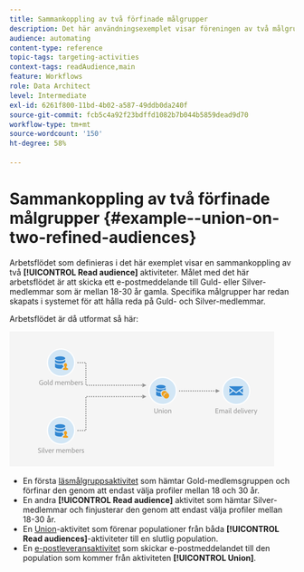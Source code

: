 ```yaml
---
title: Sammankoppling av två förfinade målgrupper
description: Det här användningsexemplet visar föreningen av två målgruppsaktiviteter för läsning.
audience: automating
content-type: reference
topic-tags: targeting-activities
context-tags: readAudience,main
feature: Workflows
role: Data Architect
level: Intermediate
exl-id: 6261f800-11bd-4b02-a587-49ddb0da240f
source-git-commit: fcb5c4a92f23bdffd1082b7b044b5859dead9d70
workflow-type: tm+mt
source-wordcount: '150'
ht-degree: 58%

---
```


# Sammankoppling av två förfinade målgrupper {#example--union-on-two-refined-audiences}

Arbetsflödet som definieras i det här exemplet visar en sammankoppling av två **[!UICONTROL Read audience]** aktiviteter.  Målet med det här arbetsflödet är att skicka ett e-postmeddelande till Guld- eller Silver-medlemmar som är mellan 18-30 år gamla. Specifika målgrupper har redan skapats i systemet för att hålla reda på Guld- och Silver-medlemmar.

Arbetsflödet är då utformat så här:

![](assets/readaudience_activity_example1.png)

* En första [läsmålgruppsaktivitet](../../automating/using/read-audience.md) som hämtar Gold-medlemsgruppen och förfinar den genom att endast välja profiler mellan 18 och 30 år.
* En andra **[!UICONTROL Read audience]** aktivitet som hämtar Silver-medlemmar och finjusterar den genom att endast välja profiler mellan 18-30 år.
* En [Union](../../automating/using/union.md)-aktivitet som förenar populationer från båda **[!UICONTROL Read audiences]**-aktiviteter till en slutlig population.
* En [e-postleveransaktivitet](../../automating/using/email-delivery.md) som skickar e-postmeddelandet till den population som kommer från aktiviteten **[!UICONTROL Union]**.
